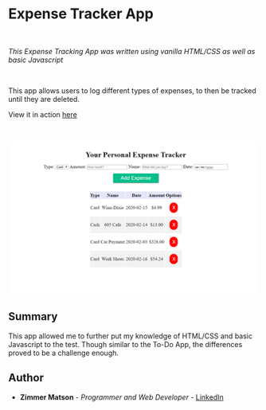 # Expense Tracker App

<br>

_This Expense Tracking App was written using vanilla HTML/CSS as well as basic Javascript_

<br>

This app allows users to log different types of expenses, to then be tracked until they are deleted.

View it in action [here](https://hahaketchup.github.io/Expense-Tracker/)

<br>

![To Do List](https://github.com/Hahaketchup/Expense-Tracker/blob/master/Expense%20Tracker.png "To Do List Example")

## Summary

This app allowed me to further put my knowledge of HTML/CSS and basic Javascript to the test. Though similar to the To-Do App, the differences proved to be a challenge enough. 

## Author

* **Zimmer Matson** - *Programmer and Web Developer* - [LinkedIn](https://www.linkedin.com/in/zimmer-matson-2564b6142/)